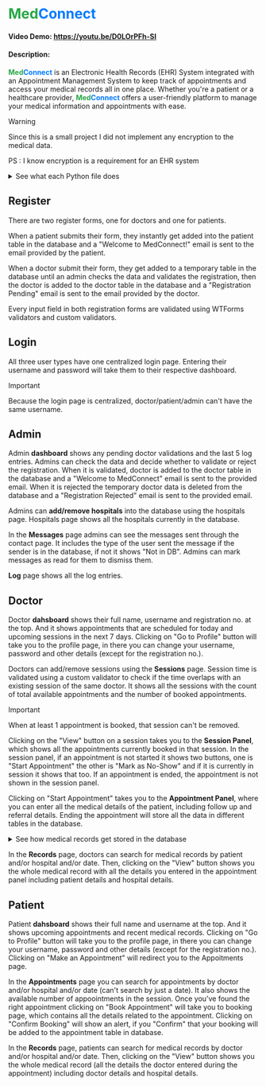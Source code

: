 # **<span style="color: #28a745;">Med</span><span style="color: #007bff;">Connect</span>**

#### Video Demo:  https://youtu.be/D0LOrPFh-SI

#### Description: 
**<span style="color: #28a745;">Med</span><span style="color: #007bff;">Connect</span>** is an Electronic Health Records (EHR) System integrated with an Appointment Management System to keep track of appointments and access your medical records all in one place. Whether you're a patient or a healthcare provider, **<span style="color: #28a745;">Med</span><span style="color: #007bff;">Connect</span>** offers a user-friendly platform to manage your medical information and appointments with ease.

> [!WARNING]
> Since this is a small project I did not implement any encryption to the medical data.
> 
> PS : I know encryption is a requirement for an EHR system

<details>

<summary>See what each Python file does</summary>

## \_\_init.py\_\_

Flask application factory is initialized in this file and it tells Python to treat the current directory as a package. 

It creates the medconnect application factory, sets the default config values, loads the configuration file if it exists and overwrites the existing config values, creates the instance folder if it doesn't exist, initializes all the extensions (eg: SQLAlchemy, Flask_Migrate, Flask_Mail, etc.), imports and registers the blueprints, configure url rules and set up jinja enironment filters.

## models.py

This file sets up SQLAlchemy and Flask Migrate. It contains all the models for all tables in the database and it sets up the relationships between the models.

## forms.py

This file contains all the WTForms's forms used in the project and custom validators to validate the form data.

## email.py

This file sets up Flask Mail. It defines a function which is used to send emails.

## helpers.py

This file contains flask decorators to ensure a user has logged in to access a certain page or only admins can access the "admin only" pages. It is used to define custom functions and define functions for jinja environment variables.

## auth.py

This file handles everything related to user authentication.

It handles the validation of registration form data of both doctor and patient registration, validation of login data of all 3 user types and while doing that plug the sqlalchemy user object into the flask's g namespace object and create a "user_type" variable inside flask session to show the type of the current logged in user, use flask's app_context_processor() function to make the "user_type" accessible throughout the application, user logout commands and lastly add an admin into the database manually.

<!-- Include add admin instructions -->

## doc.py

This file contains all the flask routes related to doctors

It handles display doctor dashboard, adding sessions, removing sessions, show all appointments in each session (session panel), start appointment, mark appointment as "no show", store medical records (appointment panel), handle AJAX requests for different sections in appointment panel, handle AJAX requests when changing account details and handle AJAX requests to get doctor and patient names lists.

## pt.py

This file contains all the flask routes related to patients

It handles display patient dashboard, search for appointments with Doctor and/or Hospital and/or Date (can't use just the date to search), add patient medical details, handle AJAX requests when removing items in medical details (it also handles the remove requests for appointment panel mentioned in doc.py), book appointments, cancel appointments (it should be done at least 7 days before the appointment date or you can't cancel), handle AJAX requests when changing account details and handle AJAX requests to get doctor and hospital names lists.

## admin.py

This file contains all the flask routes related to admins

It handles display admin dashboard, validate doctor registration, reject doctor registration, sends email to doctor, add/remove hospitals, show/mark as read messages sent through the contact page, show all the log entries.

## main.py

This file contains everyhting else that I couldn't specify as either doctor or patient or admin related

It handles displaying medconnect homepage, displays profiles for doctors and patients, search medical records for both patients and doctors, show medical records (only the respective patient and doctor have access to it), display contact page and store messages sent through the contact page.

</details>

## Register

There are two register forms, one for doctors and one for patients. 

When a patient submits their form, they instantly get added into the patient table in the database and a "Welcome to MedConnect!" email is sent to the email provided by the patient. 

When a doctor submit their form, they get added to a temporary table in the database until an admin checks the data and validates the registration, then the doctor is added to the doctor table in the database and a "Registration Pending" email is sent to the email provided by the doctor.

Every input field in both registration forms are validated using WTForms validators and custom validators.

## Login

All three user types have one centralized login page. Entering their username and password will take them to their respective dashboard.

> [!IMPORTANT]
> Because the login page is centralized, doctor/patient/admin can't have the same username.

## Admin

Admin __dashboard__ shows any pending doctor validations and the last 5 log entries. Admins can check the data and decide whether to validate or reject the registration.
When it is validated, doctor is added to the doctor table in the database and a "Welcome to MedConnect" email is sent to the provided email. When it is rejected the temporary doctor data is deleted from the database and a "Registration Rejected" email is sent to the provided email.

Admins can __add/remove hospitals__ into the database using the hospitals page. Hospitals page shows all the hospitals currently in the database.

In the __Messages__ page admins can see the messages sent through the contact page. It includes the type of the user sent the message if the sender is in the database, if not it shows "Not in DB". Admins can mark messages as read for them to dismiss them.

__Log__ page shows all the log entries.

## Doctor

Doctor __dahsboard__ shows their full name, username and registration no. at the top. And it shows appointments that are scheduled for today and upcoming sessions in the next 7 days. Clicking on "Go to Profile" button will take you to the profile page, in there you can change your username, password and other details (except for the registration no.).

Doctors can add/remove sessions using the __Sessions__ page. Session time is validated using a custom validator to check if the time overlaps with an existing session of the same doctor. It shows all the sessions with the count of total available appointments and the number of booked appointments.

> [!IMPORTANT]
> When at least 1 appointment is booked, that session can't be removed.

Clicking on the "View" button on a session takes you to the __Session Panel__, which shows all the appointments currently booked in that session. In the session panel, if an appointment is not started it shows two buttons, one is "Start Appointment" the other is "Mark as No-Show" and if it is currently in session it shows that too. If an appointment is ended, the appointment is not shown in the session panel.

Clicking on "Start Appointment" takes you to the __Appointment Panel__, where you can enter all the medical details of the patient, including follow up and referral details. Ending the appointment will store all the data in different tables in the database.

<details>
<summary>See how medical records get stored in the database</summary>

### Patient Information Tab
When starting an appointment in the appointmnet panel, 1st tab has all the patient details including the patient medical history (if the patient has entered those details in their profile). 

### Examination Tab
On top of the Examination tab there is a button that shows another set of tabbed sections when clicked. It is there for the doctor to add to the patient medical history if needed. Next you can see an input field for the chief complaint. Next there are 2 sections for adding vital signs and examination notes. In these 2 sections you can add/remove items as needed (multiple items can be added)

### Tests Tab
There is a section that you can add tests into the database.

> [!NOTE]
> Test Tab is not fully implemented. Since I started this as a small project adding a full-fledged tests tab (including sending test requests to the relevent labs, get the test results back from the lab, etc.) is out of the scope of this project.

### Diagnosis & Treatment Tab
At the top you can type the diagnosis. Then the Treatment section is devided to 2 parts, medication and other. In medication section you can add all the medication you prescribe for the patient. In other section you can add everything else that you recommend the patient to do. (You can add/remove multiple items from these sections)

### End Tab
In the End tab you can add follow up details (follow up date, etc.) and/or referral details (referral date, doctor's name and specialization, referral reason, etc.) You can select a doctor that is in the database or you can type in a doctor's name that is not in the database by selecting "Other Doctor" from the doctors list.

### But, how is all the data stored?
Every section that has adding/removing multiple items functionality and the referral section have dedicated tables in the database. Everything else (cheif complaint, diagnosis and follow up details) are in a different table called medical record.

Once you start the appointment an entry in medical record table is created. After you end the appointment, medical record data (chief complaint, diagnosis and follow up details) will be updated. The tables dedicated to the sections you can add/remove multiple items get updated as you add/remove them.

> [!WARNING]
> Because of the way this is implemented, you cannot cancel an appointment and delete its data, once it is started.

</details>

In the __Records__ page, doctors can search for medical records by patient and/or hospital and/or date. Then, clicking on the "View" button shows you the whole medical record with all the details you entered in the appointment panel including patient details and hospital details.

## Patient

Patient __dahsboard__ shows their full name and username at the top. And it shows upcoming appointments and recent medical records. Clicking on "Go to Profile" button will take you to the profile page, in there you can change your username, password and other details (except for the registration no.). Clicking on "Make an Appointment" will redirect you to the Appoitments page.

In the __Appointments__ page you can search for appointments by doctor and/or hospital and/or date (can't search by just a date). It also shows the available number of appoointments in the session. Once you've found the right appointment clicking on "Book Appointment" will take you to booking page, which contains all the details related to the appointment. Clicking on "Confirm Booking" will show an alert, if you "Confirm" that your booking will be added to the  appointment table in database.

In the __Records__ page, patients can search for medical records by doctor and/or hospital and/or date. Then, clicking on the "View" button shows you the whole medical record (all the details the doctor entered during the appointment) including doctor details and hospital details.
